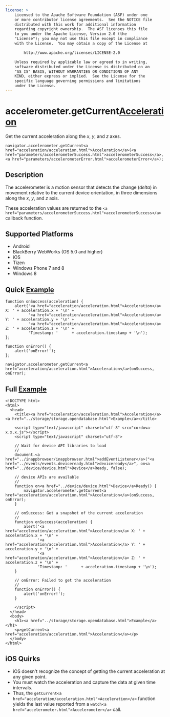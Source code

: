 ```yaml
---
license: >
    Licensed to the Apache Software Foundation (ASF) under one
    or more contributor license agreements.  See the NOTICE file
    distributed with this work for additional information
    regarding copyright ownership.  The ASF licenses this file
    to you under the Apache License, Version 2.0 (the
    "License"); you may not use this file except in compliance
    with the License.  You may obtain a copy of the License at

        http://www.apache.org/licenses/LICENSE-2.0

    Unless required by applicable law or agreed to in writing,
    software distributed under the License is distributed on an
    "AS IS" BASIS, WITHOUT WARRANTIES OR CONDITIONS OF ANY
    KIND, either express or implied.  See the License for the
    specific language governing permissions and limitations
    under the License.
---
```


accelerometer.getCurrent<a href="acceleration/acceleration.html">Acceleration</a>
====================================

Get the current acceleration along the _x_, _y_, and _z_ axes.

    navigator.accelerometer.getCurrent<a href="acceleration/acceleration.html">Acceleration</a>(<a href="parameters/accelerometerSuccess.html">accelerometerSuccess</a>, <a href="parameters/accelerometerError.html">accelerometerError</a>);

Description
-----------

The accelerometer is a motion sensor that detects the change (_delta_)
in movement relative to the current device orientation, in three
dimensions along the _x_, _y_, and _z_ axis.

These acceleration values are returned to the `<a href="parameters/accelerometerSuccess.html">accelerometerSuccess</a>`
callback function.

Supported Platforms
-------------------

- Android
- BlackBerry WebWorks (OS 5.0 and higher)
- iOS
- Tizen
- Windows Phone 7 and 8
- Windows 8

Quick <a href="../storage/storage.opendatabase.html">Example</a>
-------------

    function onSuccess(acceleration) {
        alert('<a href="acceleration/acceleration.html">Acceleration</a> X: ' + acceleration.x + '\n' +
              '<a href="acceleration/acceleration.html">Acceleration</a> Y: ' + acceleration.y + '\n' +
              '<a href="acceleration/acceleration.html">Acceleration</a> Z: ' + acceleration.z + '\n' +
              'Timestamp: '      + acceleration.timestamp + '\n');
    };

    function onError() {
        alert('onError!');
    };

    navigator.accelerometer.getCurrent<a href="acceleration/acceleration.html">Acceleration</a>(onSuccess, onError);

Full <a href="../storage/storage.opendatabase.html">Example</a>
------------

    <!DOCTYPE html>
    <html>
      <head>
        <title><a href="acceleration/acceleration.html">Acceleration</a> <a href="../storage/storage.opendatabase.html">Example</a></title>

        <script type="text/javascript" charset="utf-8" src="cordova-x.x.x.js"></script>
        <script type="text/javascript" charset="utf-8">

        // Wait for device API libraries to load
        //
        document.<a href="../inappbrowser/inappbrowser.html">addEventListener</a>("<a href="../events/events.deviceready.html">deviceready</a>", on<a href="../device/device.html">Device</a>Ready, false);

        // device APIs are available
        //
        function on<a href="../device/device.html">Device</a>Ready() {
            navigator.accelerometer.getCurrent<a href="acceleration/acceleration.html">Acceleration</a>(onSuccess, onError);
        }

        // onSuccess: Get a snapshot of the current acceleration
        //
        function onSuccess(acceleration) {
            alert('<a href="acceleration/acceleration.html">Acceleration</a> X: ' + acceleration.x + '\n' +
                  '<a href="acceleration/acceleration.html">Acceleration</a> Y: ' + acceleration.y + '\n' +
                  '<a href="acceleration/acceleration.html">Acceleration</a> Z: ' + acceleration.z + '\n' +
                  'Timestamp: '      + acceleration.timestamp + '\n');
        }

        // onError: Failed to get the acceleration
        //
        function onError() {
            alert('onError!');
        }

        </script>
      </head>
      <body>
        <h1><a href="../storage/storage.opendatabase.html">Example</a></h1>
        <p>getCurrent<a href="acceleration/acceleration.html">Acceleration</a></p>
      </body>
    </html>

iOS Quirks
-------------

- iOS doesn't recognize the concept of getting the current acceleration at any given point.
- You must watch the acceleration and capture the data at given time intervals.
- Thus, the `getCurrent<a href="acceleration/acceleration.html">Acceleration</a>` function yields the last value reported from a `watch<a href="accelerometer.html">Accelerometer</a>` call.
